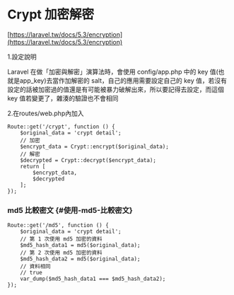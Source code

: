 # Crypt 加密解密

[https://laravel.tw/docs/5.3/encryption](https://laravel.tw/docs/5.3/encryption)

1.設定說明

Laravel 在做「加密與解密」演算法時，會使用 config/app.php 中的 key 值\(也就是app\_key\)去當作加解密的 salt，自己的應用需要設定自己的 key 值，若沒有設定的話被加密過的值還是有可能被暴力破解出來，所以要記得去設定，而這個 key 值若變更了，雜湊的驗證也不會相同

2.在routes/web.php內加入

```
Route::get('/crypt', function () {
    $original_data = 'crypt detail';
    // 加密
    $encrypt_data = Crypt::encrypt($original_data);
    // 解密
    $decrypted = Crypt::decrypt($encrypt_data);
    return [
        $encrypt_data,
        $decrypted
    ];
});
```

### md5 比較密文 {#使用-md5-比較密文}

```
Route::get('/md5', function () {
    $original_data = 'crypt detail';
    // 第 1 次使用 md5 加密的資料
    $md5_hash_data1 = md5($original_data);
    // 第 2 次使用 md5 加密的資料
    $md5_hash_data2 = md5($original_data);
    // 資料相同
    // true
    var_dump($md5_hash_data1 === $md5_hash_data2);
});
```



